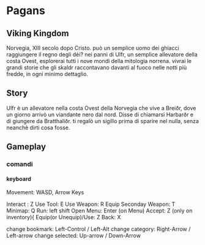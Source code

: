 # Pagans
## Viking Kingdom
Norvegia, XIII secolo dopo Cristo. può un semplice uomo dei ghiacci raggiungere il regno degli dèi? 
nei panni di Ulfr, un semplice allevatore della costa Ovest, esplorerai tutti i nove
mondi della mitologia norrena. vivrai le grandi storie che gli skaldr raccontavano
davanti al fuoco nelle notti più fredde, in ogni minimo dettaglio. 

## Story
Ulfr è un allevatore nella costa Ovest della Norvegia che vive a Breiðr, dove un giorno arrivò un viandante nero dal nord.
Disse di chiamarsi Harbarðr e di giungere da Bratthaliðr. ti regalò un sigillo prima di sparire nel nulla, senza neanchè 
dirti cosa fosse.

## Gameplay
### comandi
#### keyboard
Movement: WASD, Arrow Keys

Interact : Z
Use Tool: E
Use Weapon: R
Equip Seconday Weapon: T
Minimap: Q
Run: left shift
Open Menu: Enter
(on Menu) Accept: Z
(only on inventory){
Equip(or Unequip)/Use: Z
Back: X

change bookmark: Left-Control / Left-Alt
change category: Right-Arrow /  Left-arrow
change selected: Up-arrow   /   Down-Arrow
